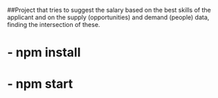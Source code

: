 
##Project that tries to suggest the salary based on the best skills of the applicant and on the supply (opportunities) and demand (people) data, finding the intersection of these.

# - npm install
# - npm start
